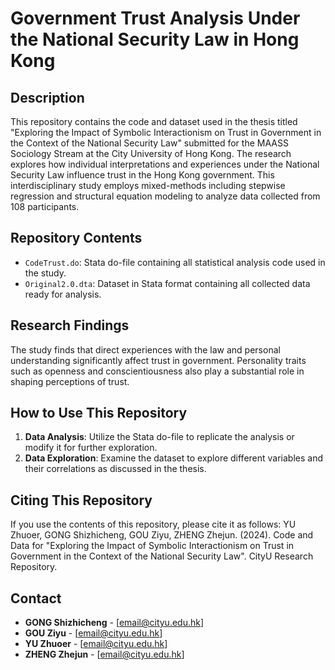 # Government Trust Analysis Under the National Security Law in Hong Kong

## Description
This repository contains the code and dataset used in the thesis titled "Exploring the Impact of Symbolic Interactionism on Trust in Government in the Context of the National Security Law" submitted for the MAASS Sociology Stream at the City University of Hong Kong. The research explores how individual interpretations and experiences under the National Security Law influence trust in the Hong Kong government. This interdisciplinary study employs mixed-methods including stepwise regression and structural equation modeling to analyze data collected from 108 participants.

## Repository Contents
- `CodeTrust.do`: Stata do-file containing all statistical analysis code used in the study.
- `Original2.0.dta`: Dataset in Stata format containing all collected data ready for analysis.

## Research Findings
The study finds that direct experiences with the law and personal understanding significantly affect trust in government. Personality traits such as openness and conscientiousness also play a substantial role in shaping perceptions of trust.

## How to Use This Repository
1. **Data Analysis**: Utilize the Stata do-file to replicate the analysis or modify it for further exploration.
2. **Data Exploration**: Examine the dataset to explore different variables and their correlations as discussed in the thesis.

## Citing This Repository
If you use the contents of this repository, please cite it as follows:
YU Zhuoer, GONG Shizhicheng, GOU Ziyu, ZHENG Zhejun. (2024). Code and Data for "Exploring the Impact of Symbolic Interactionism on Trust in Government in the Context of the National Security Law". CityU Research Repository.

## Contact
- **GONG Shizhicheng** - [email@cityu.edu.hk]
- **GOU Ziyu** - [email@cityu.edu.hk]
- **YU Zhuoer** - [email@cityu.edu.hk]
- **ZHENG Zhejun** - [email@cityu.edu.hk]
